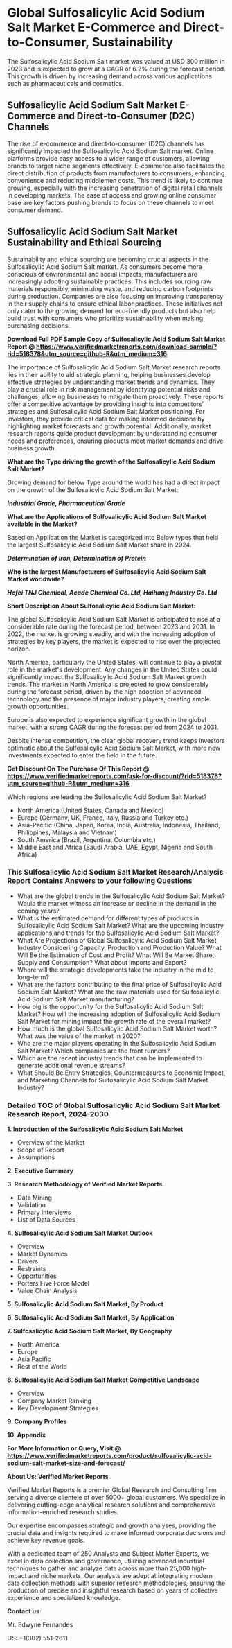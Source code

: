 <h1>Global Sulfosalicylic Acid Sodium Salt Market E-Commerce and Direct-to-Consumer, Sustainability</h1><p class=""><p>The Sulfosalicylic Acid Sodium Salt market was valued at USD 300 million in 2023 and is expected to grow at a CAGR of 6.2% during the forecast period. This growth is driven by increasing demand across various applications such as pharmaceuticals and cosmetics.</p> <h2>Sulfosalicylic Acid Sodium Salt Market E-Commerce and Direct-to-Consumer (D2C) Channels</h2> <p>The rise of e-commerce and direct-to-consumer (D2C) channels has significantly impacted the Sulfosalicylic Acid Sodium Salt market. Online platforms provide easy access to a wider range of customers, allowing brands to target niche segments effectively. E-commerce also facilitates the direct distribution of products from manufacturers to consumers, enhancing convenience and reducing middlemen costs. This trend is likely to continue growing, especially with the increasing penetration of digital retail channels in developing markets. The ease of access and growing online consumer base are key factors pushing brands to focus on these channels to meet consumer demand.</p> <h2>Sulfosalicylic Acid Sodium Salt Market Sustainability and Ethical Sourcing</h2> <p>Sustainability and ethical sourcing are becoming crucial aspects in the Sulfosalicylic Acid Sodium Salt market. As consumers become more conscious of environmental and social impacts, manufacturers are increasingly adopting sustainable practices. This includes sourcing raw materials responsibly, minimizing waste, and reducing carbon footprints during production. Companies are also focusing on improving transparency in their supply chains to ensure ethical labor practices. These initiatives not only cater to the growing demand for eco-friendly products but also help build trust with consumers who prioritize sustainability when making purchasing decisions.</p> </p><p class=""><strong>Download Full PDF Sample Copy of Sulfosalicylic Acid Sodium Salt Market Report @ <a href="https://www.verifiedmarketreports.com/download-sample/?rid=518378&utm_source=github-R&utm_medium=316" target="_blank">https://www.verifiedmarketreports.com/download-sample/?rid=518378&utm_source=github-R&utm_medium=316</a></strong></p><p>The importance of&nbsp;Sulfosalicylic Acid Sodium Salt Market research reports lies in their ability to aid strategic planning, helping businesses develop effective strategies by understanding market trends and dynamics. They play a crucial role in risk management by identifying potential risks and challenges, allowing businesses to mitigate them proactively. These reports offer a competitive advantage by providing insights into competitors' strategies and Sulfosalicylic Acid Sodium Salt Market positioning. For investors, they provide critical data for making informed decisions by highlighting market forecasts and growth potential. Additionally, market research reports guide product development by understanding consumer needs and preferences, ensuring products meet market demands and drive business growth.</p><p><strong>What are the&nbsp;Type driving the growth of the Sulfosalicylic Acid Sodium Salt Market?</strong></p><p id="" class="">Growing demand for below Type around the world has had a direct impact on the growth of the Sulfosalicylic Acid Sodium Salt Market:</p><p class=""><em><strong>Industrial Grade, Pharmaceutical Grade</strong></em></p><p class=""><strong>What are the&nbsp;Applications&nbsp;of Sulfosalicylic Acid Sodium Salt Market available in the Market?</strong></p><p id="" class="">Based on Application the Market is categorized into Below types that held the largest Sulfosalicylic Acid Sodium Salt Market share In 2024.</p><p class=""><em><strong>Determination of Iron, Determination of Protein</strong></em></p><p class=""><strong>Who is the largest Manufacturers of Sulfosalicylic Acid Sodium Salt Market worldwide?</strong></p><p><em><strong>Hefei TNJ Chemical, Acade Chemical Co. Ltd, Haihang Industry Co. Ltd</strong></em></p><p id="" class=""><strong>Short Description About Sulfosalicylic Acid Sodium Salt Market:</strong></p><p>The global Sulfosalicylic Acid Sodium Salt Market is anticipated to rise at a considerable rate during the forecast period, between 2023 and 2031. In 2022, the market is growing steadily, and with the increasing adoption of strategies by key players, the market is expected to rise over the projected horizon.</p><p>North America, particularly the United States, will continue to play a pivotal role in the market's development. Any changes in the United States could significantly impact the Sulfosalicylic Acid Sodium Salt Market growth trends. The market in North America is projected to grow considerably during the forecast period, driven by the high adoption of advanced technology and the presence of major industry players, creating ample growth opportunities.</p><p>Europe is also expected to experience significant growth in the global market, with a strong CAGR during the forecast period from 2024 to 2031.</p><p>Despite intense competition, the clear global recovery trend keeps investors optimistic about the Sulfosalicylic Acid Sodium Salt Market, with more new investments expected to enter the field in the future.</p><p id="" class=""><strong>Get Discount On The Purchase Of This Report @ <a href="https://www.verifiedmarketreports.com/ask-for-discount/?rid=518378?utm_source=github-R&utm_medium=316" target="_blank">https://www.verifiedmarketreports.com/ask-for-discount/?rid=518378?utm_source=github-R&utm_medium=316</a></strong></p><p class="">Which regions are leading the Sulfosalicylic Acid Sodium Salt Market?</p><ul><li>North America (United States, Canada and Mexico)</li><li>Europe (Germany, UK, France, Italy, Russia and Turkey etc.)</li><li>Asia-Pacific (China, Japan, Korea, India, Australia, Indonesia, Thailand, Philippines, Malaysia and Vietnam)</li><li>South America (Brazil, Argentina, Columbia etc.)</li><li>Middle East and Africa (Saudi Arabia, UAE, Egypt, Nigeria and South Africa)</li></ul><h3 id="" class="">This Sulfosalicylic Acid Sodium Salt Market Research/Analysis Report Contains Answers to your following Questions</h3><ul><li>What are the global trends in the Sulfosalicylic Acid Sodium Salt Market? Would the market witness an increase or decline in the demand in the coming years?</li><li>What is the estimated demand for different types of products in Sulfosalicylic Acid Sodium Salt Market? What are the upcoming industry applications and trends for the Sulfosalicylic Acid Sodium Salt Market?</li><li>What Are Projections of Global Sulfosalicylic Acid Sodium Salt Market Industry Considering Capacity, Production and Production Value? What Will Be the Estimation of Cost and Profit? What Will Be Market Share, Supply and Consumption? What about imports and Export?</li><li>Where will the strategic developments take the industry in the mid to long-term?</li><li>What are the factors contributing to the final price of Sulfosalicylic Acid Sodium Salt Market? What are the raw materials used for Sulfosalicylic Acid Sodium Salt Market manufacturing?</li><li>How big is the opportunity for the Sulfosalicylic Acid Sodium Salt Market? How will the increasing adoption of Sulfosalicylic Acid Sodium Salt Market for mining impact the growth rate of the overall market?</li><li>How much is the global Sulfosalicylic Acid Sodium Salt Market worth? What was the value of the market In 2020?</li><li>Who are the major players operating in the Sulfosalicylic Acid Sodium Salt Market? Which companies are the front runners?</li><li>Which are the recent industry trends that can be implemented to generate additional revenue streams?</li><li>What Should Be Entry Strategies, Countermeasures to Economic Impact, and Marketing Channels for Sulfosalicylic Acid Sodium Salt Market Industry?</li></ul><h3 id="" class="">Detailed TOC of Global Sulfosalicylic Acid Sodium Salt Market Research Report, 2024-2030</h3><p id="" class=""><strong>1. Introduction of the Sulfosalicylic Acid Sodium Salt Market</strong></p><ul><li>Overview of the Market</li><li>Scope of Report</li><li>Assumptions</li></ul><p id="" class=""><strong>2. Executive Summary</strong></p><p id="" class=""><strong>3. Research Methodology of Verified Market Reports</strong></p><ul><li>Data Mining</li><li>Validation</li><li>Primary Interviews</li><li>List of Data Sources</li></ul><p id="" class=""><strong>4. Sulfosalicylic Acid Sodium Salt Market Outlook</strong></p><ul><li>Overview</li><li>Market Dynamics</li><li>Drivers</li><li>Restraints</li><li>Opportunities</li><li>Porters Five Force Model</li><li>Value Chain Analysis</li></ul><p id="" class=""><strong>5. Sulfosalicylic Acid Sodium Salt Market, By Product</strong></p><p id="" class=""><strong>6. Sulfosalicylic Acid Sodium Salt Market, By Application</strong></p><p id="" class=""><strong>7. Sulfosalicylic Acid Sodium Salt Market, By Geography</strong></p><ul><li>North America</li><li>Europe</li><li>Asia Pacific</li><li>Rest of the World</li></ul><p id="" class=""><strong>8. Sulfosalicylic Acid Sodium Salt Market Competitive Landscape</strong></p><ul><li>Overview</li><li>Company Market Ranking</li><li>Key Development Strategies</li></ul><p id="" class=""><strong>9. Company Profiles</strong></p><p id="" class=""><strong>10. Appendix</strong></p><p id="" class=""><strong>For More Information or Query, Visit @ <a href="https://www.verifiedmarketreports.com/product/sulfosalicylic-acid-sodium-salt-market-size-and-forecast/" target="_blank">https://www.verifiedmarketreports.com/product/sulfosalicylic-acid-sodium-salt-market-size-and-forecast/</a></strong></p><p id="" class=""><strong>About Us: Verified Market Reports</strong></p><p id="" class="">Verified Market Reports is a premier Global Research and Consulting firm serving a diverse clientele of over 5000+ global customers. We specialize in delivering cutting-edge analytical research solutions and comprehensive information-enriched research studies.</p><p id="" class="">Our expertise encompasses strategic and growth analyses, providing the crucial data and insights required to make informed corporate decisions and achieve key revenue goals.</p><p id="" class="">With a dedicated team of 250 Analysts and Subject Matter Experts, we excel in data collection and governance, utilizing advanced industrial techniques to gather and analyze data across more than 25,000 high-impact and niche markets. Our analysts are adept at integrating modern data collection methods with superior research methodologies, ensuring the production of precise and insightful research based on years of collective experience and specialized knowledge.</p><p id="" class=""><strong>Contact us:</strong></p><p id="" class="">Mr. Edwyne Fernandes</p><p id="" class="">US: +1(302) 551-2611</p>